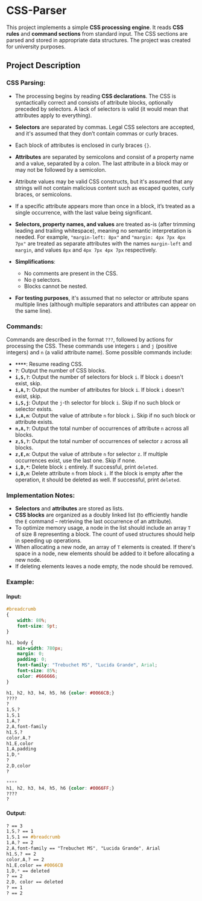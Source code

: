 # CSS-Parser

This project implements a simple **CSS processing engine**. It reads **CSS rules** and **command sections** from standard input. The CSS sections are parsed and stored in appropriate data structures. The project was created for university purposes.

## Project Description

### **CSS Parsing:**

- The processing begins by reading **CSS declarations**. The CSS is syntactically correct and consists of attribute blocks, optionally preceded by selectors. A lack of selectors is valid (it would mean that attributes apply to everything).
  
- **Selectors** are separated by commas. Legal CSS selectors are accepted, and it's assumed that they don’t contain commas or curly braces.

- Each block of attributes is enclosed in curly braces `{}`.

- **Attributes** are separated by semicolons and consist of a property name and a value, separated by a colon. The last attribute in a block may or may not be followed by a semicolon.

- Attribute values may be valid CSS constructs, but it's assumed that any strings will not contain malicious content such as escaped quotes, curly braces, or semicolons.

- If a specific attribute appears more than once in a block, it’s treated as a single occurrence, with the last value being significant.

- **Selectors, property names, and values** are treated as-is (after trimming leading and trailing whitespace), meaning no semantic interpretation is needed. For example, `"margin-left: 8px"` and `"margin: 4px 7px 4px 7px"` are treated as separate attributes with the names `margin-left` and `margin`, and values `8px` and `4px 7px 4px 7px` respectively.

- **Simplifications**:
  - No comments are present in the CSS.
  - No `@` selectors.
  - Blocks cannot be nested.

- **For testing purposes**, it's assumed that no selector or attribute spans multiple lines (although multiple separators and attributes can appear on the same line).

### **Commands:**

Commands are described in the format `???`, followed by actions for processing the CSS. These commands use integers `i` and `j` (positive integers) and `n` (a valid attribute name). Some possible commands include:

- **`****`**: Resume reading CSS.
- **`?`**: Output the number of CSS blocks.
- **`i,S,?`**: Output the number of selectors for block `i`. If block `i` doesn't exist, skip.
- **`i,A,?`**: Output the number of attributes for block `i`. If block `i` doesn't exist, skip.
- **`i,S,j`**: Output the `j`-th selector for block `i`. Skip if no such block or selector exists.
- **`i,A,n`**: Output the value of attribute `n` for block `i`. Skip if no such block or attribute exists.
- **`n,A,?`**: Output the total number of occurrences of attribute `n` across all blocks.
- **`z,S,?`**: Output the total number of occurrences of selector `z` across all blocks.
- **`z,E,n`**: Output the value of attribute `n` for selector `z`. If multiple occurrences exist, use the last one. Skip if none.
- **`i,D,*`**: Delete block `i` entirely. If successful, print `deleted`.
- **`i,D,n`**: Delete attribute `n` from block `i`. If the block is empty after the operation, it should be deleted as well. If successful, print `deleted`.

### **Implementation Notes:**

- **Selectors** and **attributes** are stored as lists.
- **CSS blocks** are organized as a doubly linked list (to efficiently handle the `E` command – retrieving the last occurrence of an attribute).
- To optimize memory usage, a node in the list should include an array `T` of size 8 representing a block. The count of used structures should help in speeding up operations.
- When allocating a new node, an array of `T` elements is created. If there's space in a node, new elements should be added to it before allocating a new node.
- If deleting elements leaves a node empty, the node should be removed.

### Example:

#### **Input:**

```css
#breadcrumb 
{
	width: 80%;
	font-size: 9pt;
}

h1, body {
	min-width: 780px;
	margin: 0;
	padding: 0;
	font-family: "Trebuchet MS", "Lucida Grande", Arial;
	font-size: 85%;
	color: #666666;
}

h1, h2, h3, h4, h5, h6 {color: #0066CB;}
????
?
1,S,?
1,S,1
1,A,?
2,A,font-family
h1,S,?
color,A,?
h1,E,color
1,A,padding
1,D,*
?
2,D,color
?

****
h1, h2, h3, h4, h5, h6 {color: #0066FF;}
????
?
```
#### **Output:**

```css
? == 3
1,S,? == 1
1,S,1 == #breadcrumb
1,A,? == 2
2,A,font-family == "Trebuchet MS", "Lucida Grande", Arial
h1,S,? == 2
color,A,? == 2
h1,E,color == #0066CB
1,D,* == deleted
? == 2
2,D, color == deleted
? == 1
? == 2
```
